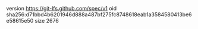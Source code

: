 version https://git-lfs.github.com/spec/v1
oid sha256:d71bbd4b6201946d888a487bf275fc8748618eab1a3584580413be6e58615e50
size 2676
